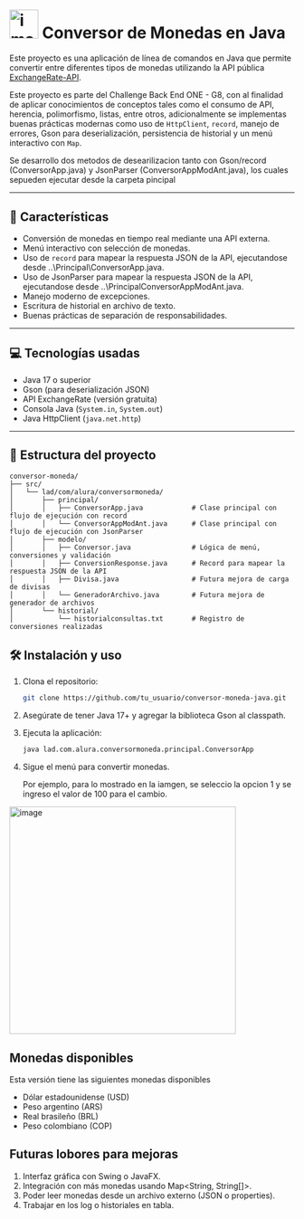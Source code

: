 # <img width="51.2" height="51.2" alt="image" src="https://github.com/user-attachments/assets/7fb1fa68-5989-43e6-810f-044920877ec8" /> Conversor de Monedas en Java

Este proyecto es una aplicación de línea de comandos en Java que permite convertir entre diferentes tipos de monedas utilizando la API pública [ExchangeRate-API](https://www.exchangerate-api.com/). 

Este proyecto es parte del Challenge Back End ONE - G8, con al finalidad de aplicar conocimientos de conceptos tales como el consumo de API, herencia, polimorfismo, listas, entre otros, adicionalmente se implementas buenas prácticas modernas como uso de `HttpClient`, `record`, manejo de errores, Gson para deserialización, persistencia de historial y un menú interactivo con `Map`.

Se desarrollo dos metodos de desearilizacion tanto con Gson/record (ConversorApp.java) y JsonParser (ConversorAppModAnt.java), los cuales sepueden ejecutar desde la carpeta pincipal

---

## 🧩 Características

* Conversión de monedas en tiempo real mediante una API externa.
* Menú interactivo con selección de monedas.
* Uso de `record` para mapear la respuesta JSON de la API, ejecutandose desde ..\Principal\ConversorApp.java.
* Uso de JsonParser para mapear la respuesta JSON de la API, ejecutandose desde ..\PrincipalConversorAppModAnt.java.
* Manejo moderno de excepciones.
* Escritura de historial en archivo de texto.
* Buenas prácticas de separación de responsabilidades.

---

## 💻 Tecnologías usadas

* Java 17 o superior
* Gson (para deserialización JSON)
* API ExchangeRate (versión gratuita)
* Consola Java (`System.in`, `System.out`)
* Java HttpClient (`java.net.http`)

---

## 📂 Estructura del proyecto

```plaintext
conversor-moneda/
├── src/
│   └── lad/com/alura/conversormoneda/
│       ├── principal/
│       │   ├── ConversorApp.java            # Clase principal con flujo de ejecución con record
│       │   └── ConversorAppModAnt.java      # Clase principal con flujo de ejecución con JsonParser
│       ├── modelo/
│       │   ├── Conversor.java               # Lógica de menú, conversiones y validación
│       │   ├── ConversionResponse.java      # Record para mapear la respuesta JSON de la API
│       │   ├── Divisa.java                  # Futura mejora de carga de divisas
│       │   └── GeneradorArchivo.java        # Futura mejora de generador de archivos
│       └── historial/
│           └── historialconsultas.txt       # Registro de conversiones realizadas
```
## 🛠️ Instalación y uso

1. Clona el repositorio:
   ```bash
   git clone https://github.com/tu_usuario/conversor-moneda-java.git

2. Asegúrate de tener Java 17+ y agregar la biblioteca Gson al classpath.
3. Ejecuta la aplicación:
   ```bash
   java lad.com.alura.conversormoneda.principal.ConversorApp
   
4. Sigue el menú para convertir monedas.
   
   Por ejemplo, para lo mostrado en la iamgen, se seleccio la opcion 1 y se ingreso el valor de 100 para el cambio.

<img width="400" height="402" alt="image" src="https://github.com/user-attachments/assets/7993e5e4-2247-4aad-adf5-b53da58265ec" />


## Monedas disponibles

Esta versión tiene las siguientes monedas disponibles
* Dólar estadounidense (USD)
* Peso argentino (ARS)
* Real brasileño (BRL)
* Peso colombiano (COP)

## Futuras lobores para mejoras

1. Interfaz gráfica con Swing o JavaFX.
2. Integración con más monedas usando Map<String, String[]>.
3. Poder leer monedas desde un archivo externo (JSON o properties).
4. Trabajar en los log o historiales en tabla.
